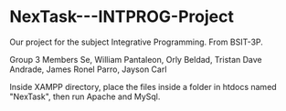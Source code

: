 # NexTask---INTPROG-Project
Our project for the subject Integrative Programming. From BSIT-3P.

Group 3 Members
Se, William 
Pantaleon, Orly 
Beldad, Tristan Dave 
Andrade, James Ronel 
Parro, Jayson Carl

Inside XAMPP directory, place the files inside a folder in htdocs named "NexTask", then run Apache and MySql.
